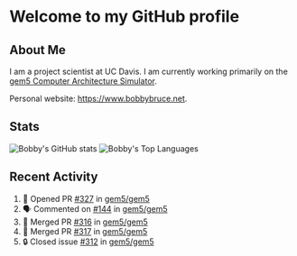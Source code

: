 # Welcome to my GitHub profile

## About Me

I am a project scientist at UC Davis. I am currently working primarily on the [gem5 Computer Architecture Simulator](https://github.com/gem5).

Personal website: <https://www.bobbybruce.net>.

## Stats

![Bobby's GitHub stats](https://github-readme-stats.vercel.app/api?username=bobbyrbruce&show_icons=true&theme=responsive&include_all_commits=true&count_private=true&show=reviews&disable_animations=true)
![Bobby's Top Languages ](https://github-readme-stats.vercel.app/api/top-langs/?username=bobbyrbruce&layout=compact&theme=responsive&count_private=true&langs_count=10&disable_animations=true)

## Recent Activity

<!--START_SECTION:activity-->
1. 💪 Opened PR [#327](https://github.com/gem5/gem5/pull/327) in [gem5/gem5](https://github.com/gem5/gem5)
2. 🗣 Commented on [#144](https://github.com/gem5/gem5/issues/144#issuecomment-1721833055) in [gem5/gem5](https://github.com/gem5/gem5)
3. 🎉 Merged PR [#316](https://github.com/gem5/gem5/pull/316) in [gem5/gem5](https://github.com/gem5/gem5)
4. 🎉 Merged PR [#317](https://github.com/gem5/gem5/pull/317) in [gem5/gem5](https://github.com/gem5/gem5)
5. 🔒 Closed issue [#312](https://github.com/gem5/gem5/issues/312) in [gem5/gem5](https://github.com/gem5/gem5)
<!--END_SECTION:activity-->
